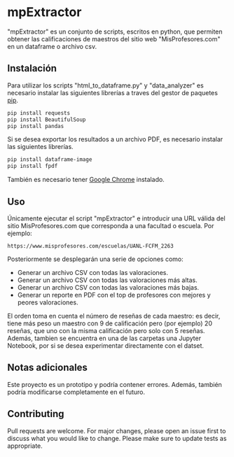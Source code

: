 # mpExtractor

"mpExtractor" es un conjunto de scripts, escritos en python, que permiten obtener las calificaciones de maestros del sitio web "MisProfesores.com" en un dataframe o archivo csv.

## Instalación

Para utilizar los scripts "html_to_dataframe.py" y "data_analyzer" es necesario instalar las siguientes librerías a traves del gestor de paquetes [pip](https://pip.pypa.io/en/stable/).

```bash
pip install requests 
pip install BeautifulSoup
pip install pandas 
```

Si se desea exportar los resultados a un archivo PDF, es necesario instalar las siguientes librerías.

```bash
pip install dataframe-image
pip install fpdf
```

También es necesario tener [Google Chrome](https://www.google.com/intl/es-419/chrome/) instalado. 

## Uso

Únicamente ejecutar el script "mpExtractor" e introducir una URL válida del sitio MisProfesores.com que corresponda a una facultad o escuela. Por ejemplo:

```
https://www.misprofesores.com/escuelas/UANL-FCFM_2263
```

Posteriormente se desplegarán una serie de opciones como:

- Generar un archivo CSV con todas las valoraciones.
- Generar un archivo CSV con todas las valoraciones más altas.
- Generar un archivo CSV con todas las valoraciones más bajas.
- Generar un reporte en PDF con el top de profesores con mejores y peores valoraciones.

El orden toma en cuenta el número de reseñas de cada maestro: es decir, tiene más peso un maestro con 9 de calificación pero (por ejemplo)
20 reseñas, que uno con la misma calificación pero solo con 5 reseñas. Además, tambien se encuentra en una de las carpetas una Jupyter Notebook, por si se desea experimentar directamente con el datset. 

## Notas adicionales

Este proyecto es un prototipo y podría contener errores. Además, también podría modificarse completamente en el futuro.

## Contributing

Pull requests are welcome. For major changes, please open an issue first
to discuss what you would like to change. Please make sure to update tests as appropriate.

